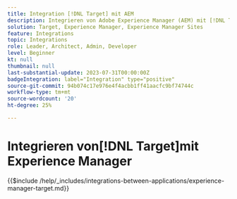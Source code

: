 ```yaml
---
title: Integration [!DNL Target] mit AEM
description: Integrieren von Adobe Experience Manager (AEM) mit [!DNL Target] , um personalisierte Erlebnisse bereitzustellen.
solution: Target, Experience Manager, Experience Manager Sites
feature: Integrations
topic: Integrations
role: Leader, Architect, Admin, Developer
level: Beginner
kt: null
thumbnail: null
last-substantial-update: 2023-07-31T00:00:00Z
badgeIntegration: label="Integration" type="positive"
source-git-commit: 94b074c17e976e4f4acbb1ff41aacfc9bf74744c
workflow-type: tm+mt
source-wordcount: '20'
ht-degree: 25%

---
```



# Integrieren von[!DNL Target]mit Experience Manager

{{$include /help/_includes/integrations-between-applications/experience-manager-target.md}}
